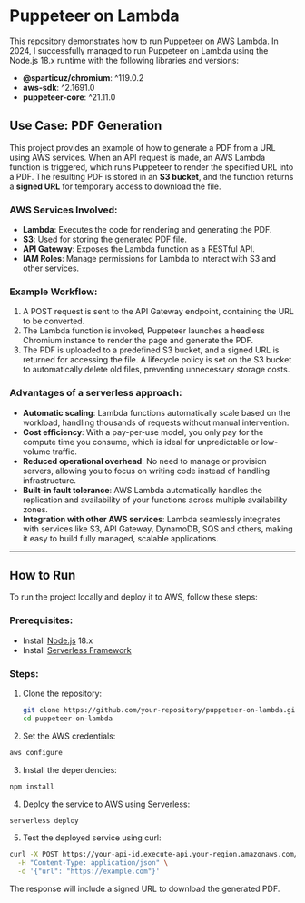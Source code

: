 # Puppeteer on Lambda

This repository demonstrates how to run Puppeteer on AWS Lambda. In 2024, I successfully managed to run Puppeteer on Lambda using the Node.js 18.x runtime with the following libraries and versions:

- **@sparticuz/chromium**: ^119.0.2
- **aws-sdk**: ^2.1691.0
- **puppeteer-core**: ^21.11.0

## Use Case: PDF Generation

This project provides an example of how to generate a PDF from a URL using AWS services. When an API request is made, an AWS Lambda function is triggered, which runs Puppeteer to render the specified URL into a PDF. The resulting PDF is stored in an **S3 bucket**, and the function returns a **signed URL** for temporary access to download the file.

### AWS Services Involved:
- **Lambda**: Executes the code for rendering and generating the PDF.
- **S3**: Used for storing the generated PDF file.
- **API Gateway**: Exposes the Lambda function as a RESTful API.
- **IAM Roles**: Manage permissions for Lambda to interact with S3 and other services.

### Example Workflow:
1. A POST request is sent to the API Gateway endpoint, containing the URL to be converted.
2. The Lambda function is invoked, Puppeteer launches a headless Chromium instance to render the page and generate the PDF.
3. The PDF is uploaded to a predefined S3 bucket, and a signed URL is returned for accessing the file. A lifecycle policy is set on the S3 bucket to automatically delete old files, preventing unnecessary storage costs.

### Advantages of a serverless approach:
- **Automatic scaling**: Lambda functions automatically scale based on the workload, handling thousands of requests without manual intervention.
- **Cost efficiency**: With a pay-per-use model, you only pay for the compute time you consume, which is ideal for unpredictable or low-volume traffic.
- **Reduced operational overhead**: No need to manage or provision servers, allowing you to focus on writing code instead of handling infrastructure.
- **Built-in fault tolerance**: AWS Lambda automatically handles the replication and availability of your functions across multiple availability zones.
- **Integration with other AWS services**: Lambda seamlessly integrates with services like S3, API Gateway, DynamoDB, SQS and others, making it easy to build fully managed, scalable applications.

---

## How to Run

To run the project locally and deploy it to AWS, follow these steps:

### Prerequisites:
- Install [Node.js](https://nodejs.org/) 18.x
- Install [Serverless Framework](https://www.serverless.com/)

### Steps:

1. Clone the repository:
   ```bash
   git clone https://github.com/your-repository/puppeteer-on-lambda.git
   cd puppeteer-on-lambda

2. Set the AWS credentials:

```bash
aws configure
```

3. Install the dependencies:
```bash
npm install
```

4. Deploy the service to AWS using Serverless:

```bash
serverless deploy
```

5. Test the deployed service using curl:

```bash
curl -X POST https://your-api-id.execute-api.your-region.amazonaws.com/dev/pdf \
  -H "Content-Type: application/json" \
  -d '{"url": "https://example.com"}'
```

The response will include a signed URL to download the generated PDF.

